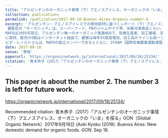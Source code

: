 ```yaml
---
title: "アルゼンチンのオーガニック事情（下）ブエノスアイレス、オーガニックの『いま』を探る (Buenos Aires: New domestic demand for organic foods)"
collection: publications
permalink: /publication/2017-09-18-Buenos-Aires-Organic-number-6
excerpt: 'アルゼンチン・ブエノスアイレスでの現地取材に基づくレポート（下）ブエノスアイレス市内で開かれるフェリアは、100%オーガニック、高品質で値段も手頃。宅配でも、起業家精神に溢れた生産者が、種子調達から企画、生産、加工、宅配まで手掛ける有機の垂直統合SPAモデルで、市場を革新しつつある。
 量販店の「オーガニック」は、スーパーフード、PBのジャムやマテ茶、米飯冷凍食品くらい。市内のマルシェは大人気。市が関わる「ブエノスアイレス・マーケット」はオーガニックほか約100店出店。「MAPOオーガニック・フェリア（マルシェ）」は、アルゼンチン農産業省と有機農業推進団体のMAPO（Movimiento Argentino para la Producción Orgánica、アルゼンチン有機農業推進運動）が企画し、ブエノスアイレス市政府が協力して、週2回、市内でオーガニック（マルシェ）を開催。
MAPOは1995年設立、アルゼンチン唯一のオーガニック推進NGOで、有機生産者、加工業者、流通関係者から消費者まで、様々な立場の個人・団体が参加している。タジョ・ベルデ（Tallo Verde）は、2004年創業、オーガニック界の製造小売SPAともいうべきビジネスモデルで急成長する有機生産・宅配企業。生産者自ら、種子調達～企画～栽培・調達～マーケティング（ネット通販と卸）～物流～消費者への宅配（自社車両）まで、全プロセスを一貫して担う。「注文してから収穫」「宅配」「すべて認証有機」が特徴。創立者でCEOのカルロス・マロ（Carlos Marro）さん
に取材。販売の9割はインターネット経由で、顧客は毎年5%程度増加。加工品のラインも統一ブランドで順次拡大。最大の課題は、量が足りないこと。リンコン・オルガニコ（El Rincón Orgánico）は、ピポ・レノルド（Pipo Lernoud）さん夫婦が始めた、ラテンアメリカ初のオーガニック専門店。1989年には、有機野菜の宅配サービス開始、2017年6月に閉店。
ピポ・レノルドさんは、MAPOの創立メンバーであるとともに、IFOAM（国際有機農業運動連盟）の副会長という有機界の要職にあった人。詩人でもある。1998年にIFOAMの第12回科学会議がアルゼンチンで開かれた際、「有機農業から、遺伝子組み換え技術の使用を排除する」という方針を打ち出さした際の会議のコーディネーター。ピポさんはまた、IFOAM副理事時代、小規模農家に向いた「参加型保証システム」（PGS、Participatory Guarantee Systems）という有機認証方式の普及を呼び掛けたことでも知られる。'
date: 2017-09-18
venue: '寄稿'
paperurl: 'https://organicnetwork.jp/international/2017/09/18/25134/'
citation: '青木恭子（2017）「アルゼンチンのオーガニック事情（下）ブエノスアイレス、オーガニックの『いま』を探る」GON（Global Organic Network）2017年9月18日 (Aoki Kyoko (2018). Buenos Aires: New domestic demand for organic foods. <i>GON</i>. Sep 18)'
---
```

## This paper is about the number 2. The number 3 is left for future work.

https://organicnetwork.jp/international/2017/09/18/25134/

Recommended citation: 青木恭子（2017）「アルゼンチンのオーガニック事情（下）ブエノスアイレス、オーガニックの『いま』を探る」GON（Global Organic Network）2017年9月18日 (Aoki Kyoko (2018). Buenos Aires: New domestic demand for organic foods. <i>GON</i>. Sep 18.
